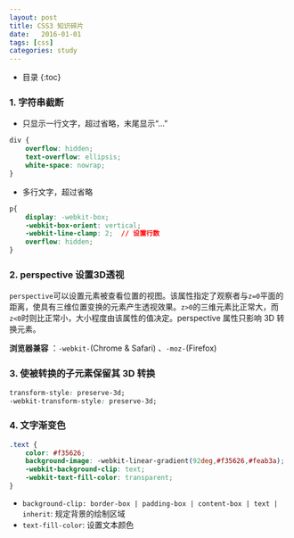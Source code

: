 ```yaml
---
layout: post
title: CSS3 知识碎片
date:   2016-01-01
tags: [css]
categories: study
---
```


- 目录
{:toc}

### 1. 字符串截断

+ 只显示一行文字，超过省略，末尾显示“…”

``` css
div {
    overflow: hidden;
    text-overflow: ellipsis;
    white-space: nowrap;
}
```
+ 多行文字，超过省略
``` css
p{
    display: -webkit-box;
    -webkit-box-orient: vertical;
    -webkit-line-clamp: 2;  // 设置行数
    overflow: hidden;
}
```

### 2. perspective 设置3D透视

`perspective`可以设置元素被查看位置的视图。该属性指定了观察者与`z=0`平面的距离，使具有三维位置变换的元素产生透视效果。`z>0`的三维元素比正常大，而`z<0`时则比正常小，大小程度由该属性的值决定。perspective 属性只影响 3D 转换元素。

__浏览器兼容__ ：`-webkit-`(Chrome & Safari) 、`-moz-`(Firefox)


### 3. 使被转换的子元素保留其 3D 转换

``` css
transform-style: preserve-3d;
-webkit-transform-style: preserve-3d;
```

### 4. 文字渐变色

``` css
.text {
    color: #f35626;
    background-image: -webkit-linear-gradient(92deg,#f35626,#feab3a);
    -webkit-background-clip: text;
    -webkit-text-fill-color: transparent;
}
```

+ `background-clip: border-box | padding-box | content-box | text | inherit`: 规定背景的绘制区域
+ `text-fill-color`: 设置文本颜色